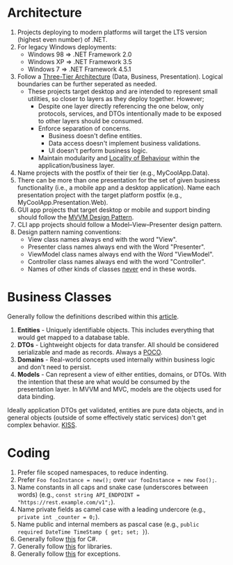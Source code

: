 Architecture
================

1. Projects deploying to modern platforms will target the LTS version (highest even number) of .NET.
2. For legacy Windows deployments:
	- Windows 98 => .NET Framework 2.0
	- Windows XP => .NET Framework 3.5
	- Windows 7  => .NET Framework 4.5.1
3. Follow a [Three-Tier Architecture](https://www.ibm.com/topics/three-tier-architecture) (Data, Business, Presentation). Logical boundaries can be further seperated as needed.
	- These projects target desktop and are intended to represent small utilities, so closer to layers as they deploy together. However;
		- Despite one layer directly referencing the one below, only protocols, services, and DTOs intentionally made to be exposed to other layers should be consumed.
		- Enforce separation of concerns. 
			- Business doesn't define entities. 
			- Data access doesn't implement business validations.
			- UI doesn't perform business logic.
		- Maintain modularity and [Locality of Behaviour](https://htmx.org/essays/locality-of-behaviour/) within the application/business layer.
4. Name projects with the postfix of their tier (e.g., MyCoolApp.Data).
5. There can be more than one presentation for the set of given business functionality (i.e., a mobile app and a desktop application). Name each presentation project with the target platform postfix (e.g., MyCoolApp.Presentation.Web).
6. GUI app projects that target desktop or mobile and support binding should follow the [MVVM Design Pattern](https://dev.to/mochafreddo/mastering-mvvm-a-comprehensive-guide-to-the-model-view-viewmodel-architecture-221g).
7. CLI app projects should follow a Model–View–Presenter design pattern.
8. Design pattern naming conventions:
     * View class names always end with the word "View".
     * Presenter class names always end with the Word "Presenter".
     * ViewModel class names always end with the Word "ViewModel".
     * Controller class names always end with the word "Controller".
     * Names of other kinds of classes <ins>never</ins> end in these words.


Business Classes
================

Generally follow the definitions described within this [article](https://medium.com/@mishraabhinn/understanding-domain-objects-entities-dtos-and-models-in-c-207bb5c1d97c).

1. **Entities** - Uniquely identifiable objects. This includes everything that would get mapped to a database table.
2. **DTOs** - Lightweight objects for data transfer. All should be considered serializable and made as records. Always a [POCO](https://ardalis.com/dto-or-poco/).
3. **Domains** - Real-world concepts used internally within business logic and don't need to persist.
4. **Models** - Can represent a view of either entities, domains, or DTOs. With the intention that these are what would be consumed by the presentation layer. In MVVM and MVC, models are the objects used for data binding.

Ideally application DTOs get validated, entities are pure data objects, and in general objects (outside of some effectively static services) don't get complex behavior. [KISS](https://www.interaction-design.org/literature/topics/keep-it-simple-stupid).

Coding
================

1. Prefer file scoped namespaces, to reduce indenting.
2. Prefer `Foo fooInstance = new();` over `var fooInstance = new Foo();`.
3. Name constants in all caps and snake case (underscores between words) (e.g., `const string API_ENDPOINT = "https://rest.example.com/v1";`).
4. Name private fields as camel case with a leading undercore (e.g., `private int _counter = 0;`).
5. Name public and internal members as pascal case (e.g., `public required DateTime TimeStamp { get; set; }`).
6. Generally follow [this](https://learn.microsoft.com/en-us/dotnet/csharp/fundamentals/coding-style/coding-conventions) for C#.
7. Generally follow [this](https://learn.microsoft.com/en-us/dotnet/standard/design-guidelines/) for libraries.
8. Generally follow [this](https://www.infoq.com/articles/Exceptions-API-Design/) for exceptions.
